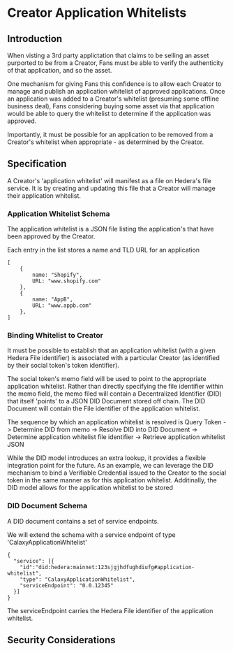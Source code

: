# Creator Application Whitelists


## Introduction

When visting a 3rd party applictation that claims to be selling an asset purported to be from a Creator, Fans must be able to verify the authenticity of that application, and so the asset.

One mechanism for giving Fans this confidence is to allow each Creator to manage and publish an application whitelist of approved applications. Once an application was added to a Creator's whitelist (presuming some offline business deal), Fans considering buying some asset via that application would be able to query the whitelist to determine if the application was approved.

Importantly, it must be possible for an application to be removed from a Creator's whitelist when appropriate - as determined by the Creator.

## Specification

A Creator's 'application whitelist' will manifest as a file on Hedera's file service. It is by creating and updating this file that a Creator will manage their application whitelist.

### Application Whitelist Schema 

The application whitelist is a JSON file listing the application's that have been approved by the Creator.

Each entry in the list stores a name and TLD URL for an application


    [
	    {
		    name: "Shopify",
		    URL: "www.shopify.com"
	    },
	    {
		    name: "AppB",
		    URL: "www.appb.com"
	    },
    ]


### Binding Whitelist to Creator

It must be possible to establish that an application whitelist (with a given Hedera File identifier) is associated with a particular Creator (as identified by their social token's token identifier). 

The social token's memo field will be used to point to the appropriate application whitelist. Rather than directly specifying the file identifier within the memo field, the memo filed will contain a Decentralized Identifier (DID) that itself 'points' to a JSON DID Document stored off chain. The DID Document will contain the File identifier of the application whitelist.

The sequence by which an application whitelist is resolved is Query Token -> Determine DID from memo -> Resolve DID into DID Document -> Determine application whitelist file identifier -> Retrieve application whitelist JSON

While the DID model introduces an extra lookup, it provides a flexible integration point for the future. As an example, we can leverage the DID mechanism to bind a Verifiable Credential issued to the Creator to the social token in the same manner as for this application whitelist. Additinally, the DID model allows for the application whitelist to be stored 

### DID Document Schema

A DID document contains a set of service endpoints. 

We will extend the schema with a service endpoint of type 'CalaxyApplicationWhitelist'

    {
      "service": [{
        "id":"did:hedera:mainnet:123sjgjhdfughdiufg#application-whitelist",
        "type": "CalaxyApplicationWhitelist", 
        "serviceEndpoint": "0.0.12345"
      }]
    }

The serviceEndpoint carries the Hedera File identifier of the application whitelist.

## Security Considerations

